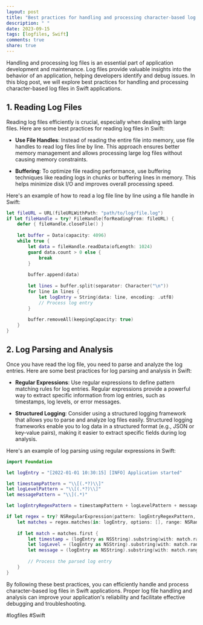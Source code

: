 ```yaml
---
layout: post
title: "Best practices for handling and processing character-based log files, including log parsing and analysis, in Swift applications"
description: " "
date: 2023-09-15
tags: [logfiles, Swift]
comments: true
share: true
---
```


Handling and processing log files is an essential part of application development and maintenance. Log files provide valuable insights into the behavior of an application, helping developers identify and debug issues. In this blog post, we will explore best practices for handling and processing character-based log files in Swift applications.

## 1. Reading Log Files

Reading log files efficiently is crucial, especially when dealing with large files. Here are some best practices for reading log files in Swift:

- **Use File Handles**: Instead of reading the entire file into memory, use file handles to read log files line by line. This approach ensures better memory management and allows processing large log files without causing memory constraints.

- **Buffering**: To optimize file reading performance, use buffering techniques like reading logs in chunks or buffering lines in memory. This helps minimize disk I/O and improves overall processing speed.

Here's an example of how to read a log file line by line using a file handle in Swift:

```swift
let fileURL = URL(fileURLWithPath: "path/to/log/file.log")
if let fileHandle = try? FileHandle(forReadingFrom: fileURL) {
    defer { fileHandle.closeFile() }
    
    let buffer = Data(capacity: 4096)
    while true {
        let data = fileHandle.readData(ofLength: 1024)
        guard data.count > 0 else {
            break
        }
        
        buffer.append(data)
        
        let lines = buffer.split(separator: Character("\n"))
        for line in lines {
            let logEntry = String(data: line, encoding: .utf8)
            // Process log entry
        }
        
        buffer.removeAll(keepingCapacity: true)
    }
}
```

## 2. Log Parsing and Analysis

Once you have read the log file, you need to parse and analyze the log entries. Here are some best practices for log parsing and analysis in Swift:

- **Regular Expressions**: Use regular expressions to define pattern matching rules for log entries. Regular expressions provide a powerful way to extract specific information from log entries, such as timestamps, log levels, or error messages.

- **Structured Logging**: Consider using a structured logging framework that allows you to parse and analyze log files easily. Structured logging frameworks enable you to log data in a structured format (e.g., JSON or key-value pairs), making it easier to extract specific fields during log analysis.

Here's an example of log parsing using regular expressions in Swift:

```swift
import Foundation

let logEntry = "[2022-01-01 10:30:15] [INFO] Application started"

let timestampPattern = "\\[(.*?)\\]"
let logLevelPattern = "\\[(.*?)\\]"
let messagePattern = "\\](.*)"

let logEntryRegexPattern = timestampPattern + logLevelPattern + messagePattern

if let regex = try? NSRegularExpression(pattern: logEntryRegexPattern, options: .caseInsensitive) {
    let matches = regex.matches(in: logEntry, options: [], range: NSRange(location: 0, length: logEntry.utf16.count))
    
    if let match = matches.first {
        let timestamp = (logEntry as NSString).substring(with: match.range(at: 1))
        let logLevel = (logEntry as NSString).substring(with: match.range(at: 2))
        let message = (logEntry as NSString).substring(with: match.range(at: 3))
        
        // Process the parsed log entry
    }
}
```

By following these best practices, you can efficiently handle and process character-based log files in Swift applications. Proper log file handling and analysis can improve your application's reliability and facilitate effective debugging and troubleshooting.

#logfiles #Swift